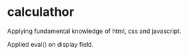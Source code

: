 # calculathor

Applying fundamental knowledge of html, css and javascript.

Applied eval() on display field. 